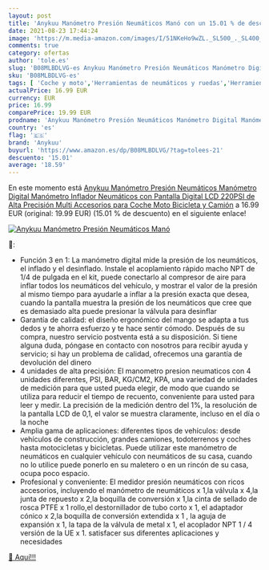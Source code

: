 ```yaml
---
layout: post
title: 'Anykuu Manómetro Presión Neumáticos Manó con un 15.01 % de descuento'
date: 2021-08-23 17:44:24
image: 'https://m.media-amazon.com/images/I/51NKeHo9wZL._SL500_._SL400_.jpg'
comments: true
category: ofertas
author: 'tole.es'
slug: 'B08MLBDLVG-es Anykuu Manómetro Presión Neumáticos Manómetro Digital...'
sku: 'B08MLBDLVG-es'
tags: [ 'Coche y moto','Herramientas de neumáticos y ruedas','Herramientas para coche','Indicadores de aire para ruedas','anykuu','bicicleta', ]
actualPrice: 16.99 EUR
currency: EUR
price: 16.99
comparePrice: 19.99 EUR
prodname: 'Anykuu Manómetro Presión Neumáticos Manómetro Digital Manómetro Inflador Neumáticos con Pantalla Digital LCD 220PSI de Alta Precisión Multi Accesorios para Coche Moto Bicicleta y Camión'
country: 'es'
flag: '🇪🇸'
brand: 'Anykuu'
buyurl: 'https://www.amazon.es/dp/B08MLBDLVG/?tag=tolees-21'
descuento: '15.01'
average: '18.59'
---
```


En este momento está [Anykuu Manómetro Presión Neumáticos Manómetro Digital Manómetro Inflador Neumáticos con Pantalla Digital LCD 220PSI de Alta Precisión Multi Accesorios para Coche Moto Bicicleta y Camión](https://www.amazon.es/dp/B08MLBDLVG/?tag=tolees-21) a 16.99 EUR (original: 19.99 EUR) (15.01 %  de descuento) en el siguiente enlace!

[![Anykuu Manómetro Presión Neumáticos Manó](https://m.media-amazon.com/images/I/51NKeHo9wZL._SL500_._SL400_.jpg)](https://www.amazon.es/dp/B08MLBDLVG/?tag=tolees-21)

🔎:

- Función 3 en 1: La manómetro digital mide la presión de los neumáticos, el inflado y el desinflado. Instale el acoplamiento rápido macho NPT de 1/4 de pulgada en el kit, puede conectarlo al compresor de aire para inflar todos los neumáticos del vehículo, y mostrar el valor de la presión al mismo tiempo para ayudarle a inflar a la presión exacta que desea, cuando la pantalla muestra la presión de los neumáticos que cree que es demasiado alta puede presionar la válvula para desinflar
- Garantía de calidad: el diseño ergonómico del mango se adapta a tus dedos y te ahorra esfuerzo y te hace sentir cómodo. Después de su compra, nuestro servicio postventa está a su disposición. Si tiene alguna duda, póngase en contacto con nosotros para recibir ayuda y servicio; si hay un problema de calidad, ofrecemos una garantía de devolución del dinero
- 4 unidades de alta precisión: El manometro presion neumaticos con 4 unidades diferentes, PSI, BAR, KG/CM2, KPA, una variedad de unidades de medición para que usted pueda elegir, de modo que cuando se utiliza para reducir el tiempo de recuento, conveniente para usted para leer y medir. La precisión de la medición dentro del 1%, la resolución de la pantalla LCD de 0,1, el valor se muestra claramente, incluso en el día o la noche
- Amplia gama de aplicaciones: diferentes tipos de vehículos: desde vehículos de construcción, grandes camiones, todoterrenos y coches hasta motocicletas y bicicletas. Puede utilizar este manómetro de neumáticos en cualquier vehículo con neumáticos de su casa, cuando no lo utilice puede ponerlo en su maletero o en un rincón de su casa, ocupa poco espacio.
- Profesional y conveniente: El medidor presión neumáticos con ricos accesorios, incluyendo el manómetro de neumáticos x 1,la válvula x 4,la junta de repuesto x 2,la boquilla de conversión x 1,la cinta de sellado de rosca PTFE x 1 rollo,el destornillador de tubo corto x 1, el adaptador cónico x 2,la boquilla de conversión extendida x 1 , la aguja de expansión x 1, la tapa de la válvula de metal x 1, el acoplador NPT 1 / 4 versión de la UE x 1. satisfacer sus diferentes aplicaciones y necesidades

[🛒 Aquí!!!](https://www.amazon.es/dp/B08MLBDLVG/?tag=tolees-21)
